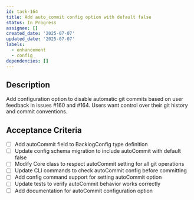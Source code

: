 ```yaml
---
id: task-164
title: Add auto_commit config option with default false
status: In Progress
assignee: []
created_date: '2025-07-07'
updated_date: '2025-07-07'
labels:
  - enhancement
  - config
dependencies: []
---
```


## Description

Add configuration option to disable automatic git commits based on user feedback in issues #160 and #164. Users want control over their git history and commit conventions.

## Acceptance Criteria

- [ ] Add autoCommit field to BacklogConfig type definition
- [ ] Update config schema migration to include autoCommit with default false
- [ ] Modify Core class to respect autoCommit setting for all git operations
- [ ] Update CLI commands to check autoCommit config before committing
- [ ] Add config command support for setting autoCommit option
- [ ] Update tests to verify autoCommit behavior works correctly
- [ ] Add documentation for autoCommit configuration option
